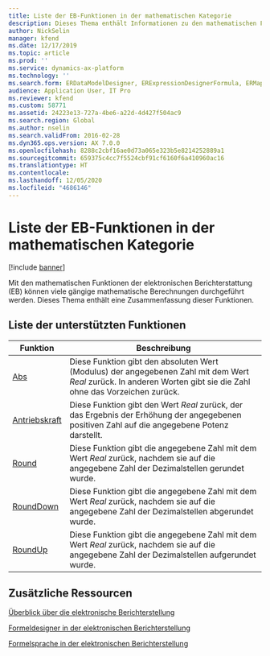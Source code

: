 ```yaml
---
title: Liste der EB-Funktionen in der mathematischen Kategorie
description: Dieses Thema enthält Informationen zu den mathematischen Funktionen, die in der elektronischen Berichterstellung (EB) unterstützt werden.
author: NickSelin
manager: kfend
ms.date: 12/17/2019
ms.topic: article
ms.prod: ''
ms.service: dynamics-ax-platform
ms.technology: ''
ms.search.form: ERDataModelDesigner, ERExpressionDesignerFormula, ERMappedFormatDesigner, ERModelMappingDesigner
audience: Application User, IT Pro
ms.reviewer: kfend
ms.custom: 58771
ms.assetid: 24223e13-727a-4be6-a22d-4d427f504ac9
ms.search.region: Global
ms.author: nselin
ms.search.validFrom: 2016-02-28
ms.dyn365.ops.version: AX 7.0.0
ms.openlocfilehash: 8288c2cbf16ae0d73a065e323b5e8214252889a1
ms.sourcegitcommit: 659375c4cc7f5524cbf91cf6160f6a410960ac16
ms.translationtype: HT
ms.contentlocale: 
ms.lasthandoff: 12/05/2020
ms.locfileid: "4686146"
---
```

# <a name="list-of-er-functions-in-the-mathematical-category"></a>Liste der EB-Funktionen in der mathematischen Kategorie

[!include [banner](../includes/banner.md)]

Mit den mathematischen Funktionen der elektronischen Berichterstattung (EB) können viele gängige mathematische Berechnungen durchgeführt werden. Dieses Thema enthält eine Zusammenfassung dieser Funktionen.

## <a name="list-of-supported-functions"></a>Liste der unterstützten Funktionen

| Funktion | Beschreibung |
|----------|-------------|
| [Abs](er-functions-mathematical-abs.md)             | Diese Funktion gibt den absoluten Wert (Modulus) der angegebenen Zahl mit dem Wert *Real* zurück. In anderen Worten gibt sie die Zahl ohne das Vorzeichen zurück. |
| [Antriebskraft](er-functions-mathematical-power.md)         | Diese Funktion gibt den Wert *Real* zurück, der das Ergebnis der Erhöhung der angegebenen positiven Zahl auf die angegebene Potenz darstellt. |
| [Round](er-functions-mathematical-round.md)         | Diese Funktion gibt die angegebene Zahl mit dem Wert *Real* zurück, nachdem sie auf die angegebene Zahl der Dezimalstellen gerundet wurde. |
| [RoundDown](er-functions-mathematical-rounddown.md) | Diese Funktion gibt die angegebene Zahl mit dem Wert *Real* zurück, nachdem sie auf die angegebene Zahl der Dezimalstellen abgerundet wurde. |
| [RoundUp](er-functions-mathematical-roundup.md)     | Diese Funktion gibt die angegebene Zahl mit dem Wert *Real* zurück, nachdem sie auf die angegebene Zahl der Dezimalstellen aufgerundet wurde. |

## <a name="additional-resources"></a>Zusätzliche Ressourcen

[Überblick über die elektronische Berichterstellung](general-electronic-reporting.md)

[Formeldesigner in der elektronischen Berichterstellung](general-electronic-reporting-formula-designer.md)

[Formelsprache in der elektronischen Berichterstellung](er-formula-language.md)
